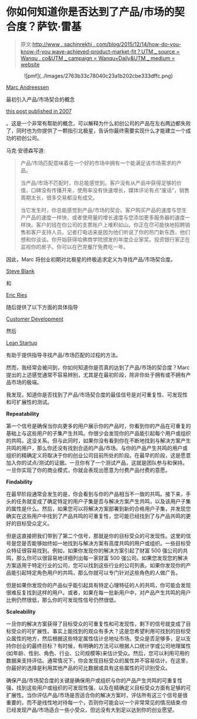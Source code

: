 # 你如何知道你是否达到了产品/市场的契合度？萨钦·雷基

> 原文:[http://www . sachinrekhi . com/blog/2015/12/14/how-do-you-know-if-you wave-achieved-product-market-fit？UTM _ source = Wanqu . co&UTM _ campaign = Wanqu+Daily&UTM _ medium = website](http://www.sachinrekhi.com/blog/2015/12/14/how-do-you-know-if-youve-achieved-product-market-fit?utm_source=wanqu.co&utm_campaign=Wanqu+Daily&utm_medium=website)

<center>![pmf](../Images/2763b33c78040c23a1b202cbe333dffc.png)</center>

[Marc Andreessen](https://twitter.com/pmarca)

最初引入产品/市场契合的概念

[this post published in 2007](https://www.linkedin.com/pulse/marc-andreessen-product-market-fit-startups-marc-andreessen)

。这是一个非常有帮助的概念，可以解释为什么初创公司的产品在左右两边都失败了，同时也为你提供了一颗指引北极星，告诉你最终需要实现什么才能建立一个成功的初创公司。

马克·安德森写道:

> 产品/市场匹配意味着在一个好的市场中拥有一个能满足该市场需求的产品。
> 
> 当产品/市场不匹配时，你总能感觉到。客户没有从产品中获得足够的价值，口碑没有传播开来，使用率没有快速增长，媒体评论有点“废话”，销售周期太长，很多交易都没有成交。
> 
> 当它发生时，你总能感觉到产品/市场的契合。客户购买产品的速度与您生产产品的速度一样快，或者使用量的增长速度与您添加更多服务器的速度一样快。客户的钱在你公司的支票账户上堆积如山。你正在尽可能快地招聘销售和客户支持人员。记者打电话来是因为他们听说了你的热门新东西，他们想和你谈谈。你开始获得哈佛商学院颁发的年度企业家奖。投资银行家正在监视你的房子。你可以在巴克餐厅免费吃一年。

因此，Marc 将创业初期对北极星的终极追求定义为寻找产品/市场契合度。

[Steve Blank](https://twitter.com/sgblank)

和

[Eric Ries](https://twitter.com/ericries)

随后提供了以下方面的具体指导

[Customer Development](http://www.amazon.com/Four-Steps-Epiphany-Steve-Blank/dp/0989200507)

然后

[Lean Startup](http://www.amazon.com/Lean-Startup-Entrepreneurs-Continuous-Innovation/dp/0307887898/ref=sr_1_1?s=books&ie=UTF8&qid=1450116132&sr=1-1&keywords=lean+startup)

有助于提供指导寻找产品/市场匹配的过程的方法。

然而，我经常会被问到，你如何知道你是否真的达到了产品/市场的契合度？Marc 提出的上述感觉通常不容易辨别，尤其是在最初阶段，除非你处于拥有或不拥有产品市场的极端。

我发现，知道你是否找到了产品/市场契合度的最佳信号是对可重复性、可发现性和可扩展性的测试。

**Repeatability**

第一个信号是确保当你向更多的用户展示你的产品时，你看到你的产品在可重复的基础上与这些用户的子集产生共鸣。你很少会发现你的产品能引起每个用户或组织的共鸣，这没关系。但与此同时，如果你没有看到你在不断地找到与解决方案产生共鸣的用户，那么你还没有找到合适的产品/市场。与你的产品产生共鸣的用户或组织的精确定义将取决于你的创业公司目前所处的阶段。在最早的阶段，这是愿意加入你的试点/测试的证据。一旦你有了一个测试产品，这就是团队参与和保持。一旦你实现了你的商业模式，你就会表现出愿意为付费产品付费的意愿。

**Findability**

在最早阶段通常会发生的是，你会看到与你的产品相当不一致的共鸣。接下来，手头的任务就变成了确定特定的用户子集是否与解决方案产生共鸣，以及该用户子集的属性是什么。然后，如果您可以将解决方案部署到新的合格用户子集，并发现您确实在这些用户中找到了产品共鸣的可重复性，您可能已经找到了与产品共鸣的更好的目标受众定义。

但是这直接把我们带到了第二个信号，那就是你的目标受众的可发现性。这里的信号是您是否能够始终如一地找到与解决方案有高度共鸣的用户或组织。一些目标受众特征很容易找到。例如，如果你发现你的解决方案引起了财富 500 强公司的共鸣，那么你可以很容易地详细列出每一家财富 500 强公司。如果您发现您的解决方案适用于特定行业的公司，您可以找到这些行业的公司列表。如果你发现你的产品能引起特定角色用户的共鸣，那么你就可以专门针对这些角色的人做广告。

但是如果你发现你的产品似乎能引起具有特定心理特征的人的共鸣，你可能会发现很难反复找到这样的用户。或者，如果在每一批新用户中，对产品产生共鸣的用户比例仍然很低，那么你的可发现性信号仍然很低。

**Scaleability**

一旦你的解决方案获得了目标受众的可重复性和可发现性，剩下的信号就变成了目标受众的可扩展性。事实上能找到的观众有多大？这是您希望利用可找到的目标受众属性的地方，然后根据这些特定属性估计总地址市场。受众是否足够多，足以支持你创业的最终目标？有时候，有明确的方法可以根据人口统计学或公司地理属性(如年龄、性别、角色、行业、公司规模等)来估计受众。然后，您可以利用可用的数据来支持评估。通常情况下，你会发现目标受众的属性并不容易估计。在这里，你最好的选择是利用其他产品的可比数据或具有这些属性的可识别受众。

确保产品/市场契合度的关键是确保用户或组织与你的产品产生共鸣的可重复性强，找到这些用户或组织的可发现性强，以及在精确定义目标受众方面有足够的可扩展性。当你评估产品/市场是否适合你的解决方案时，评估所有这三个信号是很重要的，而不是线性地对待每一个，否则你可能会以一个非常常见的情况结束:你已经发现产品/市场适合一些小受众，但远没有大到足以达到你的创业愿望。